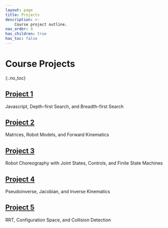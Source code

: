 ```yaml
---
layout: page
title: Projects
description: >-
    Course project outline.
nav_order: 4
has_children: true
has_toc: false
---
```


# Course Projects
{:.no_toc}

<!-- ## Table of contents
{: .no_toc .text-delta }

1. TOC
{:toc}

--- -->

## [Project 1](/CSCI5551-Spr25/projects/project1/)

Javascript, Depth-first Search, and Breadth-first Search



## [Project 2](/CSCI5551-Spr25/projects/project2/)

Matrices, Robot Models, and Forward Kinematics



## [Project 3](/CSCI5551-Spr25/projects/project3/)

Robot Choreography with Joint States, Controls, and Finite State Machines



## [Project 4](/CSCI5551-Spr25/projects/project4/)

Pseudoinverse, Jacobian, and Inverse Kinematics



## [Project 5](/CSCI5551-Spr25/projects/project5/)

RRT, Configuration Space, and Collision Detection

<!-- ## [Project 6](/CSCI5551-Spr25/projects/project6/)

 Mobile Manipulation with RRT-Connect, Inverse Kinematics, and Finite State Machines. -->
